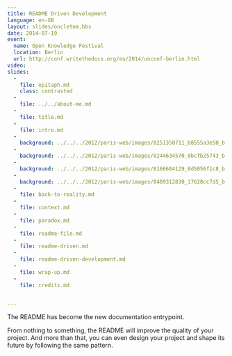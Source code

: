 ```yaml
---
title: README Driven Development
language: en-GB
layout: slides/oncletom.hbs
date: 2014-07-19
event:
  name: Open Knowledge Festival
  location: Berlin
  url: http://conf.writethedocs.org/eu/2014/unconf-berlin.html
video:
slides:
  -
    file: epitaph.md
    class: contrasted
  -
    file: ../../about-me.md
  -
    file: title.md
  -
    file: intro.md
  -
    background: ../../../2012/paris-web/images/8251350711_b8555a3e50_b.jpg
  -
    background: ../../../2012/paris-web/images/8244634570_8bcfb25743_b.jpg
  -
    background: ../../../2012/paris-web/images/8166604129_8d5056f1c8_b.jpg
  -
    background: ../../../2012/paris-web/images/8489312830_17628cc7d5_b.jpg
  -
    file: back-to-reality.md
  -
    file: context.md
  -
    file: paradox.md
  -
    file: readme-file.md
  -
    file: readme-driven.md
  -
    file: readme-driven-development.md
  -
    file: wrap-up.md
  -
    file: credits.md


---
```


The README has become the new documentation entrypoint.

From nothing to something, the README will improve the quality of your project.
And more than that, you can even design your project and shape its future by
following the same pattern.
